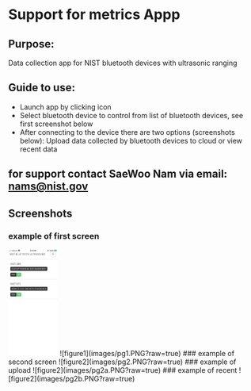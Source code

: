 # Support for metrics Appp
## Purpose:
Data collection app for NIST bluetooth devices with ultrasonic ranging

## Guide to use:
-  Launch app by clicking icon
-  Select bluetooth device to control from list of bluetooth devices, see first screenshot below
-  After connecting to the device there are two options (screenshots below):  Upload data collected by bluetooth devices to cloud or view recent data

## for support contact SaeWoo Nam via email:  nams@nist.gov

## Screenshots

### example of first screen

<img src="https://github.com/saewoonam/EN_v2_app/raw/master/docs/images/pg1.PNG" width=100>
![figure1](images/pg1.PNG?raw=true)
### example of second screen
![figure2](images/pg2.PNG?raw=true)
### example of upload
![figure2](images/pg2a.PNG?raw=true)
### example of recent
![figure2](images/pg2b.PNG?raw=true)
